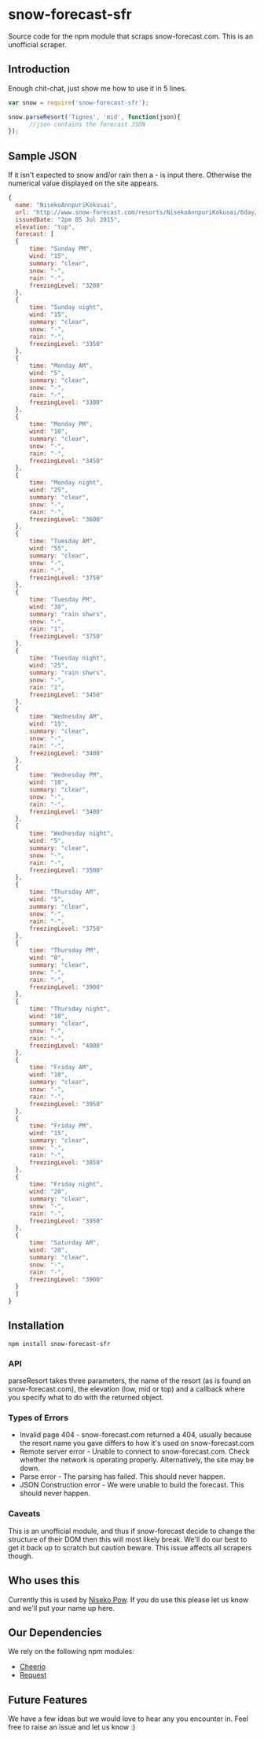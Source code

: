 # snow-forecast-sfr
Source code for the npm module that scraps snow-forecast.com. This is an unofficial scraper.

## Introduction
Enough chit-chat, just show me how to use it in 5 lines.

```js
var snow = require('snow-forecast-sfr');

snow.parseResort('Tignes', 'mid', function(json){
      //json contains the forecast JSON
});
```

## Sample JSON
If it isn't expected to snow and/or rain then a - is input there. Otherwise the numerical value displayed on the site appears.

```javascript
{
  name: "NisekoAnnpuriKokusai",
  url: "http://www.snow-forecast.com/resorts/NisekoAnnpuriKokusai/6day/top",
  issuedDate: "2pm 05 Jul 2015",
  elevation: "top",
  forecast: [
  {
      time: "Sunday PM",
      wind: "15",
      summary: "clear",
      snow: "-",
      rain: "-",
      freezingLevel: "3200"
  },
  {
      time: "Sunday night",
      wind: "15",
      summary: "clear",
      snow: "-",
      rain: "-",
      freezingLevel: "3350"
  },
  {
      time: "Monday AM",
      wind: "5",
      summary: "clear",
      snow: "-",
      rain: "-",
      freezingLevel: "3300"
  },
  {
      time: "Monday PM",
      wind: "10",
      summary: "clear",
      snow: "-",
      rain: "-",
      freezingLevel: "3450"
  },
  {
      time: "Monday night",
      wind: "25",
      summary: "clear",
      snow: "-",
      rain: "-",
      freezingLevel: "3600"
  },
  {
      time: "Tuesday AM",
      wind: "55",
      summary: "clear",
      snow: "-",
      rain: "-",
      freezingLevel: "3750"
  },
  {
      time: "Tuesday PM",
      wind: "30",
      summary: "rain shwrs",
      snow: "-",
      rain: "1",
      freezingLevel: "3750"
  },
  {
      time: "Tuesday night",
      wind: "25",
      summary: "rain shwrs",
      snow: "-",
      rain: "1",
      freezingLevel: "3450"
  },
  {
      time: "Wednesday AM",
      wind: "15",
      summary: "clear",
      snow: "-",
      rain: "-",
      freezingLevel: "3400"
  },
  {
      time: "Wednesday PM",
      wind: "10",
      summary: "clear",
      snow: "-",
      rain: "-",
      freezingLevel: "3400"
  },
  {
      time: "Wednesday night",
      wind: "5",
      summary: "clear",
      snow: "-",
      rain: "-",
      freezingLevel: "3500"
  },
  {
      time: "Thursday AM",
      wind: "5",
      summary: "clear",
      snow: "-",
      rain: "-",
      freezingLevel: "3750"
  },
  {
      time: "Thursday PM",
      wind: "0",
      summary: "clear",
      snow: "-",
      rain: "-",
      freezingLevel: "3900"
  },
  {
      time: "Thursday night",
      wind: "10",
      summary: "clear",
      snow: "-",
      rain: "-",
      freezingLevel: "4000"
  },
  {
      time: "Friday AM",
      wind: "10",
      summary: "clear",
      snow: "-",
      rain: "-",
      freezingLevel: "3950"
  },
  {
      time: "Friday PM",
      wind: "15",
      summary: "clear",
      snow: "-",
      rain: "-",
      freezingLevel: "3850"
  },
  {
      time: "Friday night",
      wind: "20",
      summary: "clear",
      snow: "-",
      rain: "-",
      freezingLevel: "3950"
  },
  {
      time: "Saturday AM",
      wind: "20",
      summary: "clear",
      snow: "-",
      rain: "-",
      freezingLevel: "3900"
  }
  ]
}
```

## Installation
`npm install snow-forecast-sfr`

### API

parseResort takes three parameters, the name of the resort (as is found on snow-forecast.com), the elevation (low, mid or top) and a callback where you specify what to do with the returned object.

### Types of Errors
* Invalid page 404 - snow-forecast.com returned a 404, usually because the resort name you gave differs to how it's used on snow-forecast.com
* Remote server error - Unable to connect to snow-forecast.com. Check whether the network is operating properly. Alternatively, the site may be down.
* Parse error - The parsing has failed. This should never happen.
* JSON Construction error - We were unable to build the forecast. This should never happen.

### Caveats

This is an unofficial module, and thus if snow-forecast decide to change the structure of their DOM then this will most likely break. We'll do our best to get it back up to scratch but caution beware. This issue affects all scrapers though.

## Who uses this

Currently this is used by [Niseko Pow](http://www.nisekopow.com). If you do use this please let us know and we'll put your name up here.

## Our Dependencies

We rely on the following npm modules:
* [Cheerio](https://github.com/cheeriojs/cheerio)
* [Request](https://github.com/request/request)


## Future Features

We have a few ideas but we would love to hear any you encounter in. Feel free to raise an issue and let us know :)
